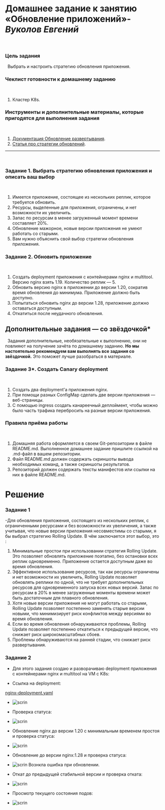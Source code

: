 # Домашнее задание к занятию «Обновление приложений»-***Вуколов Евгений***
 
### Цель задания
 
Выбрать и настроить стратегию обновления приложения.
 
### Чеклист готовности к домашнему заданию
 
1. Кластер K8s.
 
### Инструменты и дополнительные материалы, которые пригодятся для выполнения задания
 
1. [Документация Обновление развертывания](https://kubernetes.io/docs/concepts/workloads/controllers/deployment/#updating-a-deployment).
2. [Статья про стратегии обновлений](https://habr.com/ru/companies/flant/articles/471620/).
 
-----
 
### Задание 1. Выбрать стратегию обновления приложения и описать ваш выбор
 
1. Имеется приложение, состоящее из нескольких реплик, которое требуется обновить.
2. Ресурсы, выделенные для приложения, ограничены, и нет возможности их увеличить.
3. Запас по ресурсам в менее загруженный момент времени составляет 20%.
4. Обновление мажорное, новые версии приложения не умеют работать со старыми.
5. Вам нужно объяснить свой выбор стратегии обновления приложения.
 
### Задание 2. Обновить приложение
 
1. Создать deployment приложения с контейнерами nginx и multitool. Версию nginx взять 1.19. Количество реплик — 5.
2. Обновить версию nginx в приложении до версии 1.20, сократив время обновления до минимума. Приложение должно быть доступно.
3. Попытаться обновить nginx до версии 1.28, приложение должно оставаться доступным.
4. Откатиться после неудачного обновления.
 
## Дополнительные задания — со звёздочкой*
 
Задания дополнительные, необязательные к выполнению, они не повлияют на получение зачёта по домашнему заданию. **Но мы настоятельно рекомендуем вам выполнять все задания со звёздочкой.** Это поможет лучше разобраться в материале.   
 
### Задание 3*. Создать Canary deployment
 
1. Создать два deployment'а приложения nginx.
2. При помощи разных ConfigMap сделать две версии приложения — веб-страницы.
3. С помощью ingress создать канареечный деплоймент, чтобы можно было часть трафика перебросить на разные версии приложения.
 
### Правила приёма работы
 
1. Домашняя работа оформляется в своем Git-репозитории в файле README.md. Выполненное домашнее задание пришлите ссылкой на .md-файл в вашем репозитории.
2. Файл README.md должен содержать скриншоты вывода необходимых команд, а также скриншоты результатов.
3. Репозиторий должен содержать тексты манифестов или ссылки на них в файле README.md.



# **Решение**

### **Задание 1**

-Для обновления приложения, состоящего из нескольких реплик, с ограниченными ресурсами и без возможности их увеличения, а также учитывая, 
что новые версии приложения несовместимы со старыми, я бы выбрал стратегию Rolling Update. В чём заключается этот выбор, это :

1. Минимальные простои при использовании стратегия Rolling Update. Это позволяет обновлять приложение поэтапно, без остановки всех реплик одновременно. Приложение остается доступным 
даже во время обновления.
2. Эффективное использование ресурсов, так как ресурсы ограничены и нет возможности их увеличить, Rolling Update позволяет обновлять реплики по одной, что не требует 
дополнительных ресурсов для одновременного запуска всех новых версий. Запас по ресурсам в 20% в менее загруженные моменты времени может быть достаточным для плавного обновления.
3. Хотя новые версии приложения не могут работать со старыми, Rolling Update позволяет постепенно заменять старые версии новыми, что минимизирует риск конфликтов между версиями во время обновления.
4. Если во время обновления обнаруживаются проблемы, Rolling Update позволяет постепенно откатиться к предыдущей версии, что снижает риск широкомасштабных сбоев.
5. Проблемы обнаруживаются на ранней стадии, что снижает риск развертывания.


### **Задание 2**

- Для этого задания создаю и разворачиваю deployment приложения с контейнерами nginx и multitool на VM c K8s:

- Ссылка на deployment:

[nginx-deployment.yaml](https://github.com/Evgenii-379/3.4-3.4.md-app-update/blob/main/config.yaml/nginx-deployment.yaml)

- ![scrin](https://github.com/Evgenii-379/3.4-3.4.md-app-update/blob/main/Снимок%20экрана%202025-04-11%20204825.png)

- Проверка статуса: 

- ![scrin](https://github.com/Evgenii-379/3.4-3.4.md-app-update/blob/main/%D0%A1%D0%BD%D0%B8%D0%BC%D0%BE%D0%BA%20%D1%8D%D0%BA%D1%80%D0%B0%D0%BD%D0%B0%202025-04-12%20095212.png)

- Обновление nginx до версии 1.20 с минимальным временем простоя и проверка статуса:

- ![scrin](https://github.com/Evgenii-379/3.4-3.4.md-app-update/blob/main/%D0%A1%D0%BD%D0%B8%D0%BC%D0%BE%D0%BA%20%D1%8D%D0%BA%D1%80%D0%B0%D0%BD%D0%B0%202025-04-12%20104450.png)

- Обновление до версии nginx:1.28 и проверка статуса: 

- ![scrin](https://github.com/Evgenii-379/3.4-3.4.md-app-update/blob/main/%D0%A1%D0%BD%D0%B8%D0%BC%D0%BE%D0%BA%20%D1%8D%D0%BA%D1%80%D0%B0%D0%BD%D0%B0%202025-04-12%20110636.png)
Вознкла ошибка при обновлении.

- Откат до предыдущей стабильной версии и проверка отката: 

- ![scrin](https://github.com/Evgenii-379/3.4-3.4.md-app-update/blob/main/%D0%A1%D0%BD%D0%B8%D0%BC%D0%BE%D0%BA%20%D1%8D%D0%BA%D1%80%D0%B0%D0%BD%D0%B0%202025-04-12%20110856.png)

- Просмотр текущего состояния подов:

- ![scrin](https://github.com/Evgenii-379/3.4-3.4.md-app-update/blob/main/%D0%A1%D0%BD%D0%B8%D0%BC%D0%BE%D0%BA%20%D1%8D%D0%BA%D1%80%D0%B0%D0%BD%D0%B0%202025-04-12%20111030.png)



 
























